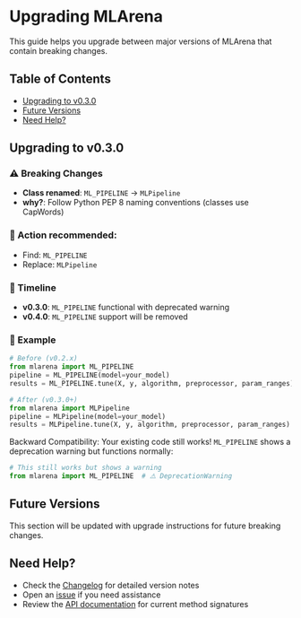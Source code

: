 # Upgrading MLArena

This guide helps you upgrade between major versions of MLArena that contain breaking changes.

## Table of Contents
- [Upgrading to v0.3.0](#upgrading-to-v030)
- [Future Versions](#future-versions)  
- [Need Help?](#need-help)

## Upgrading to v0.3.0

### ⚠️ Breaking Changes
- **Class renamed**: `ML_PIPELINE` → `MLPipeline`
- **why?**: Follow Python PEP 8 naming conventions (classes use CapWords)

### 🔧 Action recommended:
- Find: `ML_PIPELINE`  
- Replace: `MLPipeline`

### 📅 Timeline

- **v0.3.0**: `ML_PIPELINE` functional with deprecated warning
- **v0.4.0**: `ML_PIPELINE` support will be removed

### 📝 Example

```python
# Before (v0.2.x)
from mlarena import ML_PIPELINE
pipeline = ML_PIPELINE(model=your_model)
results = ML_PIPELINE.tune(X, y, algorithm, preprocessor, param_ranges)

# After (v0.3.0+)  
from mlarena import MLPipeline
pipeline = MLPipeline(model=your_model)
results = MLPipeline.tune(X, y, algorithm, preprocessor, param_ranges)
```

Backward Compatibility: Your existing code still works! `ML_PIPELINE` shows a deprecation warning but functions normally:

```python
# This still works but shows a warning
from mlarena import ML_PIPELINE  # ⚠️ DeprecationWarning
```

## Future Versions

This section will be updated with upgrade instructions for future breaking changes.

## Need Help?

- Check the [Changelog](../CHANGELOG.md) for detailed version notes
- Open an [issue](https://github.com/MenaWANG/mlarena/issues) if you need assistance
- Review the [API documentation](api.rst) for current method signatures 